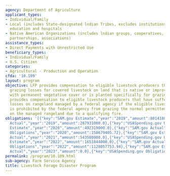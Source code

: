 ```yaml
---
agency: Department of Agriculture
applicant_types:
- Individual/Family
- Local (includes State-designated lndian Tribes, excludes institutions of higher
  education and hospitals
- Native American Organizations (includes lndian groups, cooperatives, corporations,
  partnerships, associations)
assistance_types:
- Direct Payments with Unrestricted Use
beneficiary_types:
- Individual/Family
- U.S. Citizen
categories:
- Agricultural - Production and Operation
cfda: '10.109'
layout: program
objective: LFP provides compensation to eligible livestock producers that have suffered
  grazing losses for covered livestock on land that is native or improved pastureland
  with permanent vegetative cover or is planted specifically for grazing. It also
  provides compensation to eligible livestock producers that have suffered grazing
  losses on rangeland managed by a federal agency if the eligible livestock producer
  is prohibited by the federal agency from grazing the normal permitted livestock
  on the managed rangeland due to a qualifying fire.
obligations: '[{"key":"SAM.gov Estimate","year":"2019","amount":801418000.0},{"key":"SAM.gov
  Actual","year":"2019","amount":287931000.0},{"key":"USASpending.gov Obligations","year":"2019","amount":256317801.12},{"key":"SAM.gov
  Estimate","year":"2020","amount":492319000.0},{"key":"SAM.gov Actual","year":"2020","amount":160304000.0},{"key":"USASpending.gov
  Obligations","year":"2020","amount":158679405.72},{"key":"SAM.gov Estimate","year":"2021","amount":236939000.0},{"key":"SAM.gov
  Actual","year":"2021","amount":543580000.0},{"key":"USASpending.gov Obligations","year":"2021","amount":514285299.59},{"key":"SAM.gov
  Estimate","year":"2022","amount":1651844000.0},{"key":"SAM.gov Actual","year":"2022","amount":1233612000.0},{"key":"USASpending.gov
  Obligations","year":"2022","amount":1128057753.94},{"key":"SAM.gov Estimate","year":"2023","amount":2465966000.0},{"key":"SAM.gov
  Actual","year":"2023","amount":0.0},{"key":"USASpending.gov Obligations","year":"2023","amount":1051871579.0}]'
permalink: /program/10.109.html
sub-agency: Farm Service Agency
title: Livestock Forage Disaster Program
---
```

